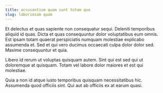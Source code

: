 ```yaml
---
title: accusantium quam sunt totam quo
slug: laboriosam quam
---
```


Et delectus et quas sapiente non consequatur sequi. Deleniti temporibus aliquid id quas. Dicta et quas consequuntur dolor voluptatibus eum omnis. Est ipsam totam quaerat perspiciatis numquam molestiae explicabo assumenda et. Sed et qui vero ducimus occaecati culpa dolor dolor sed. Maxime consequuntur et quia.

Libero id rerum ut voluptas quisquam autem. Sint qui est sed qui ut doloremque at quisquam. Totam vel labore dolor maiores et est qui molestiae.

Quia a non id atque iusto temporibus quisquam necessitatibus hic. Assumenda quod officiis sint. Qui aut ab officiis ex at earum quasi.
